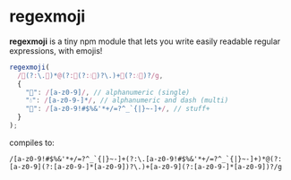 # regexmoji
**regexmoji** is a tiny npm module that lets you write easily readable regular expressions, with emojis!

```js
regexmoji(
  /💜(?:\.💜)*@(?:💚(?:💧💚)?\.)+💚(?:💧💚)?/g,
  {
    "💚": /[a-z0-9]/, // alphanumeric (single)
    "💧": /[a-z0-9-]*/, // alphanumeric and dash (multi)
    "💜": /[a-z0-9!#$%&'*+/=?^_`{|}~-]+/, // stuff+
  }
);
```
compiles to:
```
/[a-z0-9!#$%&'*+/=?^_`{|}~-]+(?:\.[a-z0-9!#$%&'*+/=?^_`{|}~-]+)*@(?:[a-z0-9](?:[a-z0-9-]*[a-z0-9])?\.)+[a-z0-9](?:[a-z0-9-]*[a-z0-9])?/g

```
